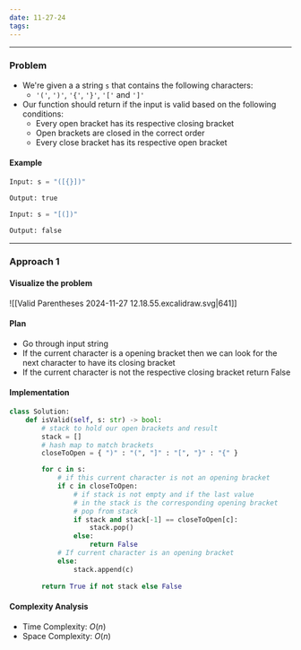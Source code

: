 ```yaml
---
date: 11-27-24
tags:
---
```

---
### Problem

- We're given a a string `s` that contains the following characters:
	- `'('`, `')'`, `'{'`, `'}'`, `'['` and `']'`
- Our function should return if the input is valid based on the following conditions:
	- Every open bracket has its respective closing bracket
	- Open brackets are closed in the correct order
	- Every close bracket has its respective open bracket
#### Example

```python
Input: s = "([{}])"

Output: true

Input: s = "[(])"

Output: false
```

---
### Approach 1

#### Visualize the problem

![[Valid Parentheses 2024-11-27 12.18.55.excalidraw.svg|641]]
#### Plan

- Go through input string
- If the current character is a opening bracket then we can look for the next character to have its closing bracket
- If the current character is not the respective closing bracket return False
#### Implementation

```python
class Solution:
    def isValid(self, s: str) -> bool:
        # stack to hold our open brackets and result
        stack = []
        # hash map to match brackets
        closeToOpen = { ")" : "(", "]" : "[", "}" : "{" }

        for c in s:
            # if this current character is not an opening bracket
            if c in closeToOpen:
                # if stack is not empty and if the last value
                # in the stack is the corresponding opening bracket
                # pop from stack
                if stack and stack[-1] == closeToOpen[c]:
                    stack.pop()
                else:
                    return False
            # If current character is an opening bracket 
            else:
                stack.append(c)
        
        return True if not stack else False
```

#### Complexity Analysis

- Time Complexity: $O(n)$
- Space Complexity: $O(n)$
